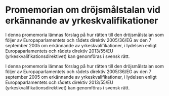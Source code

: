 # Promemorian om dröjsmålstalan vid erkännande av yrkeskvalifikationer

I denna promemoria lämnas förslag på hur rätten till den dröjsmålstalan som följer av Europaparlamentets och rådets direktiv 2005/36/EG av den 7 september 2005 om erkännande av yrkeskvalifikationer, i lydelsen enligt Europaparlamentets och rådets direktiv 2013/55/EU (yrkeskvalifikationsdirektivet) kan genomföras i svensk rätt.

I denna promemoria lämnas förslag på hur rätten till den dröjsmålstalan som följer av Europaparlamentets och rådets direktiv 2005/36/EG av den 7 september 2005 om erkännande av yrkeskvalifikationer, i lydelsen enligt Europaparlamentets och rådets direktiv 2013/55/EU (yrkeskvalifikationsdirektivet) kan genomföras i svensk rätt.
